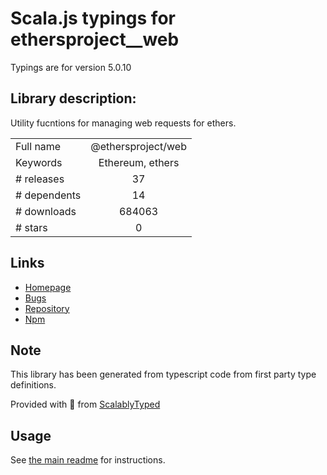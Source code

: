
# Scala.js typings for ethersproject__web

Typings are for version 5.0.10

## Library description:
Utility fucntions for managing web requests for ethers.

|                    |                 |
| ------------------ | :-------------: |
| Full name          | @ethersproject/web |
| Keywords           | Ethereum, ethers |
| # releases         | 37 |
| # dependents       | 14 |
| # downloads        | 684063 |
| # stars            | 0 |

## Links
- [Homepage](https://github.com/ethers-io/ethers.js#readme)
- [Bugs](https://github.com/ethers-io/ethers.js/issues)
- [Repository](https://github.com/ethers-io/ethers.js)
- [Npm](https://www.npmjs.com/package/%40ethersproject%2Fweb)
    


## Note
This library has been generated from typescript code from first party type definitions.

Provided with :purple_heart: from [ScalablyTyped](https://github.com/oyvindberg/ScalablyTyped)

## Usage
See [the main readme](../../readme.md) for instructions.


